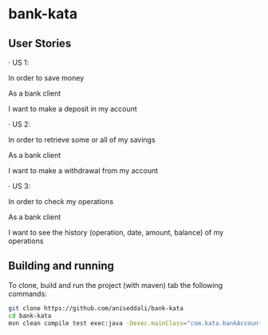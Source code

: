 # bank-kata
## User Stories

·         US 1:

In order to save money

As a bank client

I want to make a deposit in my account

 

·         US 2:

In order to retrieve some or all of my savings

As a bank client

I want to make a withdrawal from my account

 

·         US 3:

In order to check my operations

As a bank client

I want to see the history (operation, date, amount, balance) of my operations
## Building and running
To clone, build and run the project (with maven) tab the following commands:

```sh
git clone https://github.com/aniseddali/bank-kata
cd bank-kata
mvn clean compile test exec:java -Dexec.mainClass="com.kata.bankAccount.Main"
```
